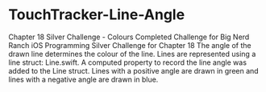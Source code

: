 # TouchTracker-Line-Angle
Chapter 18 Silver Challenge - Colours
Completed Challenge for Big Nerd Ranch iOS Programming Silver Challenge for Chapter 18
The angle of the drawn line determines the colour of the line. Lines are represented using a line struct: Line.swift. A computed property to record the line angle was added to the Line struct.
Lines with a positive angle are drawn in green and lines with a negative angle are drawn in blue.
